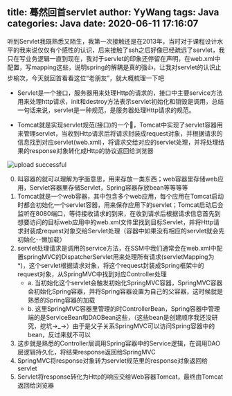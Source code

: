 title: 蓦然回首servlet
author: YyWang
tags: Java
categories: Java
date: 2020-06-11 17:16:07
---

听到Servlet我既熟悉又陌生，我第一次接触还是在2013年，当时对于课程设计水平的我来说仅仅有个感性的认识，后来接触了ssh之后好像已经疏远了servlet，我只在写业务逻辑一直到现在，我对于servlet的印象还停留在声明，在web.xml中配置，写mapping这些，说明spring的解耦是真的强👍，让我对servlet的认识止步榆次，今天就回首看看这位“老朋友”，就大概梳理一下吧

* Servlet是一个接口，服务器用来处理Http的请求的，接口中主要service方法用来处理http请求，init和destroy方法表示servlet初始化和销毁是调用，总结一句话来说，servlet是一种规范，是服务器处理Http请求的规范。

* Tomcat就是实现servlet规范(接口)的一个🌰，Tomcat中实现了servlet容器用来管理servlet，当收到Http请求后将请求封装成request对象，并根据请求的信息找到对应servlet(web.xml)，将请求交给对应的servlet处理，并将处理结果的response对象转化成Http的协议返回给浏览器

![upload successful](/images/servlet.png)

0. 叫容器的就可以理解为字面意思，用来存放一类东西；web容器里存储web应用，Servlet容器里存储Servlet，Spring容器存放bean等等等等
1. Tomcat就是一个web容器，其中包含多个web应用，每个应用在Tomcat启动时都会初始化一个servlet容器，用来保存应用下的servlet；Tomcat启动后会监听在8080端口，等待接收请求的到来，在收到请求后根据请求信息首先到想要访问的目标web应用中的web.xml文件里找到目标Servlet，并将Http请求封装成request对象交给Servlet处理（容器中如果没有相应的servlet就会先初始化--懒加载）
2. servlet处理请求是调用的service方法，在SSM中我们通常会在web.xml中配置springMVC的DispatcherServlet用来处理所有请求(servletMapping为*)，这个servlet根据请求对象，将这个request封装成Spring框架中的request对象，从SpringMVC中找到对应Controller处理
	* a. 当初始化这个servlet会触发初始化SpringMVC容器，SpringMVC容器会初始化Spring容器，并将Spring容器设置为自己的父容器，这时候就是熟悉的Spring容器的加载
	* b. 这里SpringMVC容器里管理的时ControllerBean，Spring容器中管理端的是ServiceBean和DAOBean这些，（这些bean是创建顺序我还没研究，挖坑→_→）由于是父子关系SpringMVC可以访问Spring容器中的bean，反过来就不可以
3. 这步就是熟悉的Controller层调用Spring容器中的Service逻辑，在调用DAO层逻辑持久化，将结果response返回给SpringMVC
4. SpringMVC将response对象转为servlet规范里的response对象返回给servlet
5. Servlet将response转化为Http的响应交给Web容器Tomcat，最终由Tomcat返回给浏览器